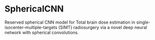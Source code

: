 # SphericalCNN

Reserved spherical CNN model for Total brain dose estimation in single-isocenter-multiple-targets (SIMT) radiosurgery via a novel deep neural network with spherical convolutions.
